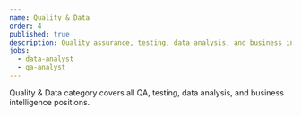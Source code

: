 ```yaml
---
name: Quality & Data
order: 4
published: true
description: Quality assurance, testing, data analysis, and business intelligence roles
jobs:
  - data-analyst
  - qa-analyst
---
```


Quality & Data category covers all QA, testing, data analysis, and business intelligence positions.
